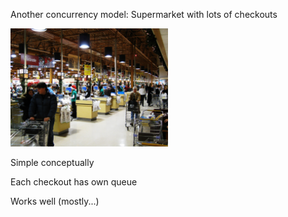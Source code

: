 Another concurrency model\: Supermarket with lots of checkouts

<div class="center">
<img src="images/supermarket_checkout.jpg" style="max-width: 50%; width: 50%; "/>
</div>

Simple conceptually

Each checkout has own queue

Works well (mostly...)
